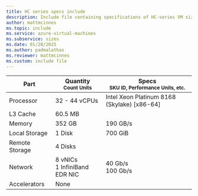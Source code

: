 ```yaml
---
title: HC series specs include
description: Include file containing specifications of HC-series VM sizes.
author: mattmcinnes
ms.topic: include
ms.service: azure-virtual-machines
ms.subservice: sizes
ms.date: 01/28/2025
ms.author: padmalathas
ms.reviewer: mattmcinnes
ms.custom: include file
---
```

| Part | Quantity <br><sup>Count Units | Specs <br><sup>SKU ID, Performance Units, etc.  |
|---|---|---|
| Processor      | 32 - 44 vCPUs     | Intel Xeon Platinum 8168 (Skylake) [x86-64] |
| L3 Cache       | 60.5 MB      |    |
| Memory         | 352 GB        | 190 GB/s  |
| Local Storage  | 1 Disk         | 700 GiB  |
| Remote Storage | 4 Disks        |  |
| Network        | 8 vNICs <br> 1 InfiniBand EDR NIC       | 40 Gb/s <br> 100 Gb/s |
| Accelerators   | None            |     |
